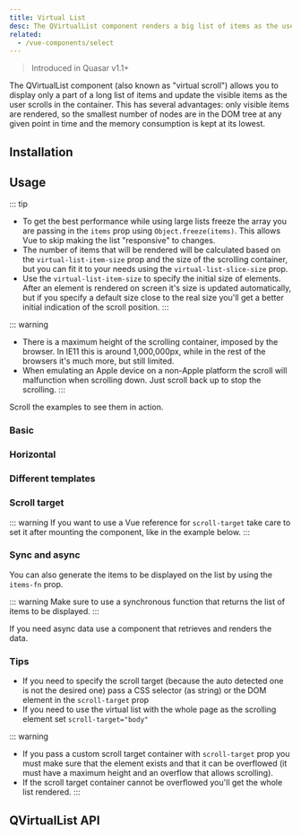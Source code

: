 ```yaml
---
title: Virtual List
desc: The QVirtualList component renders a big list of items as the user scrolls in the container, keeping DOM tree clean and eating the lowest amount of memory possible.
related:
  - /vue-components/select
---
```


> Introduced in Quasar v1.1+

The QVirtualList component (also known as "virtual scroll") allows you to display only a part of a long list of items and update the visible items as the user scrolls in the container. This has several advantages: only visible items are rendered, so the smallest number of nodes are in the DOM tree at any given point in time and the memory consumption is kept at its lowest.


## Installation
<doc-installation components="QVirtualList" />

## Usage

::: tip
* To get the best performance while using large lists freeze the array you are passing in the `items` prop using `Object.freeze(items)`. This allows Vue to skip making the list "responsive" to changes.
* The number of items that will be rendered will be calculated based on the `virtual-list-item-size` prop and the size of the scrolling container, but you can fit it to your needs using the `virtual-list-slice-size` prop.
* Use the `virtual-list-item-size` to specify the initial size of elements. After an element is rendered on screen it's size is updated automatically, but if you specify a default size close to the real size you'll get a better initial indication of the scroll position.
:::

::: warning
* There is a maximum height of the scrolling container, imposed by the browser. In IE11 this is around 1,000,000px, while in the rest of the browsers it's much more, but still limited.
* When emulating an Apple device on a non-Apple platform the scroll will malfunction when scrolling down. Just scroll back up to stop the scrolling.
:::

Scroll the examples to see them in action.

### Basic

<doc-example title="Basic" file="QVirtualList/Basic" />

### Horizontal

<doc-example title="Horizontal" file="QVirtualList/BasicHorizontal" />

### Different templates

<doc-example title="Different Templates for Items" file="QVirtualList/VariousContent" />

<doc-example title="Different Templates for Horizontal Items" file="QVirtualList/VariousContentHorizontal" />

### Scroll target
::: warning
If you want to use a Vue reference for `scroll-target` take care to set it after mounting the component, like in the example below.
:::

<doc-example title="Custom Scroll Target Container" file="QVirtualList/Container" scrollable />

<doc-example title="Scroll to Position" file="QVirtualList/ScrollTo" />

### Sync and async

You can also generate the items to be displayed on the list by using the `items-fn` prop.

::: warning
Make sure to use a synchronous function that returns the list of items to be displayed.
:::

If you need async data use a component that retrieves and renders the data.

<doc-example title="Generate Items on the Fly" file="QVirtualList/GenerateItems" />


### Tips
* If you need to specify the scroll target (because the auto detected one is not the desired one) pass a CSS selector (as string) or the DOM element in the `scroll-target` prop
* If you need to use the virtual list with the whole page as the scrolling element set  `scroll-target="body"`

::: warning
* If you pass a custom scroll target container with `scroll-target` prop you must make sure that the element exists and that it can be overflowed (it must have a maximum height and an overflow that allows scrolling).
* If the scroll target container cannot be overflowed you'll get the whole list rendered.
:::

## QVirtualList API
<doc-api file="QVirtualList" />
